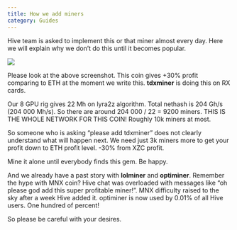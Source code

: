 ```yaml
---
title: How we add miners
category: Guides
---
```


Hive team is asked to implement this or that miner almost every day. Here we will explain why we don’t do this until it becomes popular.

<img src="http://forum.hiveos.farm/uploads/editor/r6/dyqion5c9r9u.png">

Please look at the above screenshot. This coin gives +30% profit comparing to ETH at the moment we write this. **tdxminer** is doing this on RX cards.

Our 8 GPU rig gives 22 Mh on lyra2z algorithm. Total nethash is 204 Gh/s (204 000 Mh/s). So there are around 204 000 / 22 = 9200 miners. THIS IS THE WHOLE NETWORK FOR THIS COIN! Roughly 10k miners at most.

So someone who is asking “please add tdxminer” does not clearly understand what will happen next. We need just 3k miners more to get your profit down to ETH profit level. -30% from XZC profit.

Mine it alone until everybody finds this gem. Be happy.

And we already have a past story with **lolminer** and **optiminer**. Remember the hype with MNX coin? Hive chat was overloaded with messages like “oh please god add this super profitable miner!”. MNX difficulty raised to the sky after a week Hive added it. optiminer is now used by 0.01% of all Hive users. One hundred of percent!

So please be careful with your desires.
